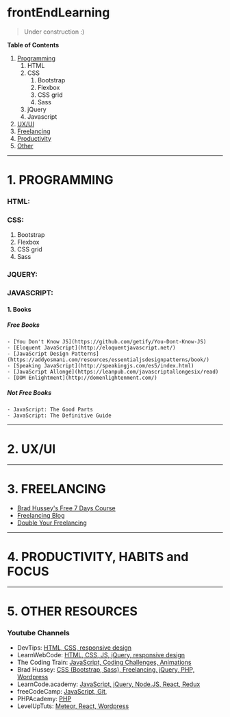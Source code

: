 # frontEndLearning

> Under construction :)

**Table of Contents**
1. [Programming](https://github.com/codergy/frontEndLearning/blob/master/README.md#programming)
   1. HTML
   2. CSS
      1. Bootstrap
      2. Flexbox
      3. CSS grid
      4. Sass
   3. jQuery
   4. Javascript
2. [UX/UI](https://github.com/codergy/frontEndLearning/blob/master/README.md#uxui)
3. [Freelancing](https://github.com/codergy/frontEndLearning/blob/master/README.md#freelancing)
4. [Productivity]()
5. [Other]()

<hr>

# 1. PROGRAMMING

### HTML:

### CSS:
   1. Bootstrap
   2. Flexbox
   3. CSS grid
   4. Sass

### JQUERY:


### JAVASCRIPT:

#### 1. Books
  ##### Free Books
    - [You Don't Know JS](https://github.com/getify/You-Dont-Know-JS)
    - [Eloquent JavaScript](http://eloquentjavascript.net/)
    - [JavaScript Design Patterns](https://addyosmani.com/resources/essentialjsdesignpatterns/book/)
    - [Speaking JavaScript](http://speakingjs.com/es5/index.html)
    - [JavaScript Allongé](https://leanpub.com/javascriptallongesix/read)
    - [DOM Enlightment](http://domenlightenment.com/)
  ##### Not Free Books
    - JavaScript: The Good Parts
    - JavaScript: The Definitive Guide

<hr>

# 2. UX/UI

<hr>

# 3. FREELANCING

- [Brad Hussey's Free 7 Days Course](http://www.bradhussey.ca/)
- [Freelancing Blog](https://harpoonapp.com/blog/category/freelancing)
- [Double Your Freelancing](https://doubleyourfreelancing.com/)

<hr>

# 4. PRODUCTIVITY, HABITS and FOCUS

<hr>

# 5. OTHER RESOURCES

### Youtube Channels
- DevTips: [HTML, CSS, responsive design](https://www.youtube.com/user/DevTipsForDesigners)
- LearnWebCode: [HTML, CSS, JS, jQuery, responsive design](https://www.youtube.com/channel/UCHRp19HU7Y2LwfI0Ai6WAGQ)
- The Coding Train: [JavaScript, Coding Challenges, Animations](https://www.youtube.com/user/shiffman/)
- Brad Hussey: [CSS (Bootstrap, Sass), Freelancing, jQuery, PHP, Wordpress](https://www.youtube.com/channel/UCVguiojKA6iobcySMJ5boNA)
- LearnCode.academy: [JavaScript, jQuery, Node.JS, React, Redux](https://www.youtube.com/channel/UCVTlvUkGslCV_h-nSAId8Sw)
- freeCodeCamp: [JavaScript, Git, ](https://www.youtube.com/channel/UC8butISFwT-Wl7EV0hUK0BQ)
- PHPAcademy: [PHP](https://www.youtube.com/user/phpacademy)
- LevelUpTuts: [Meteor, React, Wordpress](https://www.youtube.com/user/LevelUpTuts/playlists)

